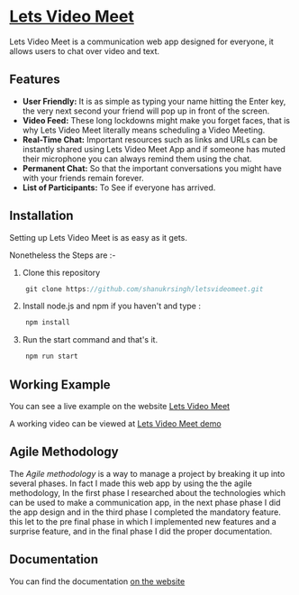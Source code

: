 # [Lets Video Meet](https://letsvideomeet.herokuapp.com/) 

Lets Video Meet is a communication web app designed for everyone, it allows users to chat over video and text.

## Features

* **User Friendly:** It is as simple as typing your name hitting the Enter key, the very next second your friend will pop up in front of the screen.
* **Video Feed:** These long lockdowns might make you forget faces, that is why Lets Video Meet literally means scheduling a Video Meeting.
* **Real-Time Chat:** Important resources such as links and URLs can be instantly shared using Lets Video Meet App and if someone has muted their microphone you can always remind them using the chat.
* **Permanent Chat:** So that the important conversations you might have with your friends remain forever.
* **List of Participants:** To See if everyone has arrived.



## Installation

Setting up Lets Video Meet is as easy as it gets.

Nonetheless the Steps are :-

1. Clone this repository
```js
	git clone https://github.com/shanukrsingh/letsvideomeet.git
```
2. Install node.js and npm if you haven't and type :
```js
	npm install
```
3. Run the start command and that's it.
```js
	npm run start
```

## Working Example

You can see a live example on the website [Lets Video Meet](https://letsvideomeet.herokuapp.com/)

A working video can be viewed at [Lets Video Meet demo](https://m.youtube.com/watch?v=FkXZ4uKIEf8&feature=youtu.be)



## Agile Methodology

The *Agile methodology* is a way to manage a project by breaking it up into several phases. In fact I made this web app by using the the agile methodology, In the first phase I researched about the technologies which can be used to make a communication app, in the next phase phase I did the app design and in the third phase I completed the mandatory feature. this let to the pre final phase in which I implemented new features and a surprise feature, and in the final phase I did the proper documentation.

## Documentation

You can find the documentation [on the website](https://drive.google.com/file/d/1-Dhdz9N6E_-uU4GZME1eQbbfvwyjQB89/view)

